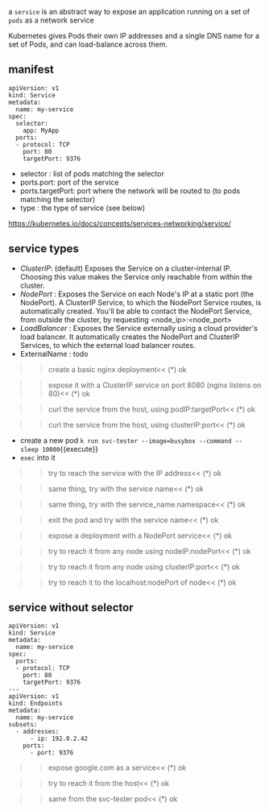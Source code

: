 a `service` is an abstract way to expose an application running on a set of `pods` as a network service

Kubernetes gives Pods their own IP addresses and a single DNS name for a set of Pods, and can load-balance across them.

## manifest

```
apiVersion: v1
kind: Service
metadata:
  name: my-service
spec:
  selector:
    app: MyApp
  ports:
  - protocol: TCP
    port: 80
    targetPort: 9376
```

- selector : list of pods matching the selector
- ports.port: port of the service
- ports.targetPort: port where the network will be routed to (to pods matching the selector)
- type : the type of service (see below)

https://kubernetes.io/docs/concepts/services-networking/service/

## service types

- _ClusterIP_: (default) Exposes the Service on a cluster-internal IP. Choosing this value makes the Service only reachable from within the cluster.
- _NodePort_ : Exposes the Service on each Node's IP at a static port (the NodePort). A ClusterIP Service, to which the NodePort Service routes, is automatically created. You'll be able to contact the NodePort Service, from outside the cluster, by requesting <node_ip>:<node_port>
- _LoadBalancer_ : Exposes the Service externally using a cloud provider's load balancer. It automatically creates the NodePort and ClusterIP Services, to which the external load balancer routes.
- ExternalName : todo

>>create a basic nginx deployment<<
(*) ok

>>expose it with a ClusterIP service on port 8080 (nginx listens on 80)<<
(*) ok

>>curl the service from the host, using podIP:targetPort<<
(*) ok

>>curl the service from the host, using clusterIP:port<<
(*) ok

- create a new pod `k run svc-tester --image=busybox --command -- sleep 10000`{{execute}}
- `exec` into it

>>try to reach the service with the IP address<<
(*) ok

>>same thing, try with the service name<<
(*) ok

>>same thing, try with the service_name.namespace<<
(*) ok

>>exit the pod and try with the service name<<
(*) ok

>>expose a deployment with a NodePort service<<
(*) ok

>>try to reach it from any node using nodeIP:nodePort<<
(*) ok

>>try to reach it from any node using clusterIP:port<<
(*) ok

>>try to reach it to the localhost:nodePort of node<<
(*) ok

## service without selector

```
apiVersion: v1
kind: Service
metadata:
  name: my-service
spec:
  ports: 
  - protocol: TCP
    port: 80
    targetPort: 9376
---
apiVersion: v1
kind: Endpoints
metadata:
  name: my-service
subsets:
  - addresses:
      - ip: 192.0.2.42
    ports:
      - port: 9376
```

>>expose google.com as a service<<
(*) ok

>>try to reach it from the host<<
(*) ok

>>same from the svc-tester pod<<
(*) ok